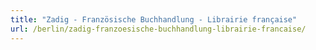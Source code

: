 ```yaml
---
title: "Zadig - Französische Buchhandlung - Librairie française"
url: /berlin/zadig-franzoesische-buchhandlung-librairie-francaise/
---
```

